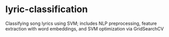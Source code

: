 # lyric-classification
Classifying song lyrics using SVM; includes NLP preprocessing, feature extraction with word embeddings, and SVM optimization via GridSearchCV
